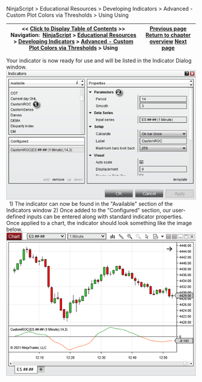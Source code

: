 ﻿
NinjaScript \> Educational Resources \> Developing Indicators \> Advanced \- Custom Plot Colors via Thresholds \> Using
Using

| \<\< [Click to Display Table of Contents](using5.md) \>\> **Navigation:**     [NinjaScript](ninjascript.md) \> [Educational Resources](educational_resources.md) \> [Developing Indicators](developing_indicators.md) \> [Advanced \- Custom Plot Colors via Thresholds](advanced_-_custom_plot_colors_.md) \> Using | [Previous page](compiling5.md) [Return to chapter overview](advanced_-_custom_plot_colors_.md) [Next page](intermediate_-_historical_cust.md) |
| --- | --- |

Your indicator is now ready for use and will be listed in the Indicator Dialog window.
 
![CustomROCUsing1](customrocusing1.png)
 
1\) The indicator can now be found in the "Available" section of the Indicators window
2\) Once added to the "Configured" section, our user\-defined inputs can be entered along with standard indicator properties.
 
Once applied to a chart, the indicator should look something like the image below.
 
![CustomROCUsing2](customrocusing2.png)
